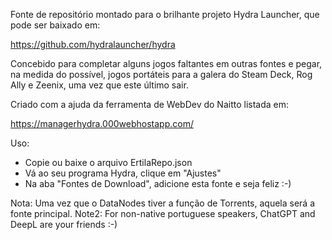 Fonte de repositório montado para o brilhante projeto Hydra Launcher, que pode ser baixado em:

https://github.com/hydralauncher/hydra

Concebido para completar alguns jogos faltantes em outras fontes e pegar, na medida do possível, jogos portáteis para a galera do Steam Deck, Rog Ally e Zeenix, uma vez que este último sair.

Criado com a ajuda da ferramenta de WebDev do Naitto listada em:

https://managerhydra.000webhostapp.com/

Uso:

* Copie ou baixe o arquivo ErtilaRepo.json
* Vá ao seu programa Hydra, clique em "Ajustes"
* Na aba "Fontes de Download", adicione esta fonte e seja feliz :-)

Nota: Uma vez que o DataNodes tiver a função de Torrents, aquela será a fonte principal.
Note2: For non-native portuguese speakers, ChatGPT and DeepL are your friends :-)


